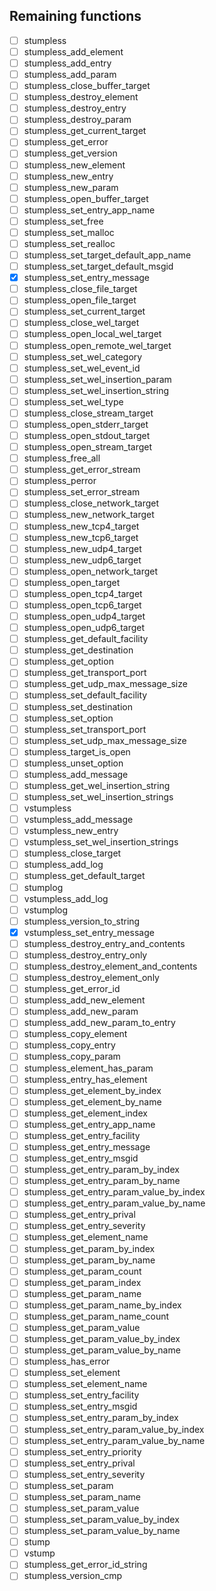 ## Remaining functions

 - [ ] stumpless
 - [ ] stumpless_add_element
 - [ ] stumpless_add_entry
 - [ ] stumpless_add_param
 - [ ] stumpless_close_buffer_target
 - [ ] stumpless_destroy_element
 - [ ] stumpless_destroy_entry
 - [ ] stumpless_destroy_param
 - [ ] stumpless_get_current_target
 - [ ] stumpless_get_error
 - [ ] stumpless_get_version
 - [ ] stumpless_new_element
 - [ ] stumpless_new_entry
 - [ ] stumpless_new_param
 - [ ] stumpless_open_buffer_target
 - [ ] stumpless_set_entry_app_name
 - [ ] stumpless_set_free
 - [ ] stumpless_set_malloc
 - [ ] stumpless_set_realloc
 - [ ] stumpless_set_target_default_app_name
 - [ ] stumpless_set_target_default_msgid
 - [x] stumpless_set_entry_message
 - [ ] stumpless_close_file_target
 - [ ] stumpless_open_file_target
 - [ ] stumpless_set_current_target
 - [ ] stumpless_close_wel_target
 - [ ] stumpless_open_local_wel_target
 - [ ] stumpless_open_remote_wel_target
 - [ ] stumpless_set_wel_category
 - [ ] stumpless_set_wel_event_id
 - [ ] stumpless_set_wel_insertion_param
 - [ ] stumpless_set_wel_insertion_string
 - [ ] stumpless_set_wel_type
 - [ ] stumpless_close_stream_target
 - [ ] stumpless_open_stderr_target
 - [ ] stumpless_open_stdout_target
 - [ ] stumpless_open_stream_target
 - [ ] stumpless_free_all
 - [ ] stumpless_get_error_stream
 - [ ] stumpless_perror
 - [ ] stumpless_set_error_stream
 - [ ] stumpless_close_network_target
 - [ ] stumpless_new_network_target
 - [ ] stumpless_new_tcp4_target
 - [ ] stumpless_new_tcp6_target
 - [ ] stumpless_new_udp4_target
 - [ ] stumpless_new_udp6_target
 - [ ] stumpless_open_network_target
 - [ ] stumpless_open_target
 - [ ] stumpless_open_tcp4_target
 - [ ] stumpless_open_tcp6_target
 - [ ] stumpless_open_udp4_target
 - [ ] stumpless_open_udp6_target
 - [ ] stumpless_get_default_facility
 - [ ] stumpless_get_destination
 - [ ] stumpless_get_option
 - [ ] stumpless_get_transport_port
 - [ ] stumpless_get_udp_max_message_size
 - [ ] stumpless_set_default_facility
 - [ ] stumpless_set_destination
 - [ ] stumpless_set_option
 - [ ] stumpless_set_transport_port
 - [ ] stumpless_set_udp_max_message_size
 - [ ] stumpless_target_is_open
 - [ ] stumpless_unset_option
 - [ ] stumpless_add_message
 - [ ] stumpless_get_wel_insertion_string
 - [ ] stumpless_set_wel_insertion_strings
 - [ ] vstumpless
 - [ ] vstumpless_add_message
 - [ ] vstumpless_new_entry
 - [ ] vstumpless_set_wel_insertion_strings
 - [ ] stumpless_close_target
 - [ ] stumpless_add_log
 - [ ] stumpless_get_default_target
 - [ ] stumplog
 - [ ] vstumpless_add_log
 - [ ] vstumplog
 - [ ] stumpless_version_to_string
 - [x] vstumpless_set_entry_message
 - [ ] stumpless_destroy_entry_and_contents
 - [ ] stumpless_destroy_entry_only
 - [ ] stumpless_destroy_element_and_contents
 - [ ] stumpless_destroy_element_only
 - [ ] stumpless_get_error_id
 - [ ] stumpless_add_new_element
 - [ ] stumpless_add_new_param
 - [ ] stumpless_add_new_param_to_entry
 - [ ] stumpless_copy_element
 - [ ] stumpless_copy_entry
 - [ ] stumpless_copy_param
 - [ ] stumpless_element_has_param
 - [ ] stumpless_entry_has_element
 - [ ] stumpless_get_element_by_index
 - [ ] stumpless_get_element_by_name
 - [ ] stumpless_get_element_index
 - [ ] stumpless_get_entry_app_name
 - [ ] stumpless_get_entry_facility
 - [ ] stumpless_get_entry_message
 - [ ] stumpless_get_entry_msgid
 - [ ] stumpless_get_entry_param_by_index
 - [ ] stumpless_get_entry_param_by_name
 - [ ] stumpless_get_entry_param_value_by_index
 - [ ] stumpless_get_entry_param_value_by_name
 - [ ] stumpless_get_entry_prival
 - [ ] stumpless_get_entry_severity
 - [ ] stumpless_get_element_name
 - [ ] stumpless_get_param_by_index
 - [ ] stumpless_get_param_by_name
 - [ ] stumpless_get_param_count
 - [ ] stumpless_get_param_index
 - [ ] stumpless_get_param_name
 - [ ] stumpless_get_param_name_by_index
 - [ ] stumpless_get_param_name_count
 - [ ] stumpless_get_param_value
 - [ ] stumpless_get_param_value_by_index
 - [ ] stumpless_get_param_value_by_name
 - [ ] stumpless_has_error
 - [ ] stumpless_set_element
 - [ ] stumpless_set_element_name
 - [ ] stumpless_set_entry_facility
 - [ ] stumpless_set_entry_msgid
 - [ ] stumpless_set_entry_param_by_index
 - [ ] stumpless_set_entry_param_value_by_index
 - [ ] stumpless_set_entry_param_value_by_name
 - [ ] stumpless_set_entry_priority
 - [ ] stumpless_set_entry_prival
 - [ ] stumpless_set_entry_severity
 - [ ] stumpless_set_param
 - [ ] stumpless_set_param_name
 - [ ] stumpless_set_param_value
 - [ ] stumpless_set_param_value_by_index
 - [ ] stumpless_set_param_value_by_name
 - [ ] stump
 - [ ] vstump
 - [ ] stumpless_get_error_id_string
 - [ ] stumpless_version_cmp
